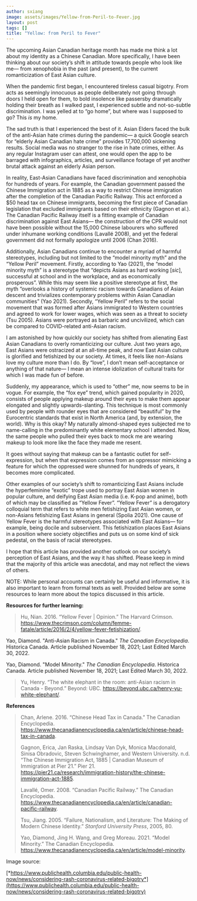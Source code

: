 ```yaml
---
author: sxiang
image: assets/images/Yellow-from-Peril-to-Fever.jpg
layout: post
tags: []
title: "Yellow: from Peril to Fever"
---
```


The upcoming Asian Canadian heritage month has made me think a lot about
my identity as a Chinese Canadian. More specifically, I have been
thinking about our society’s shift in attitude towards people who look
like me— from xenophobia in the past (and present), to the current
romanticization of East Asian culture.

When the pandemic first began, I encountered tireless casual bigotry.
From acts as seemingly innocuous as people deliberately not going
through doors I held open for them, to bold insolence like passersby
dramatically holding their breath as I walked past, I experienced subtle
and not-so-subtle discrimination. I was yelled at to “go home”, but
where was I supposed to go? This *is* my home.

The sad truth is that I experienced the best of it. Asian Elders faced
the bulk of the anti-Asian hate crimes during the pandemic— a quick
Google search for “elderly Asian Canadian hate crime” provides
17,700,000 sickening results. Social media was no stranger to the rise
in hate crimes, either. As any regular Instagram user can attest, one
would open the app to be barraged with infographics, articles, and
surveillance footage of yet another brutal attack against an elderly
Asian person.

In reality, East-Asian Canadians have faced discrimination and
xenophobia for hundreds of years. For example, the Canadian government
passed the Chinese Immigration act in 1885 as a way to restrict Chinese
immigration after the completion of the Canadian Pacific Railway. This
act enforced a $50 head tax on Chinese immigrants, becoming the first
piece of Canadian legislation that excluded immigrants based on their
ethnicity (Gagnon et al.). The Canadian Pacific Railway itself is a
fitting example of Canadian discrimination against East Asians— the
construction of the CPR would not have been possible without the 15,000
Chinese labourers who suffered under inhumane working conditions
(Lavallé 2008), and yet the federal government did not formally
apologize until 2006 (Chan 2016).

Additionally, Asian Canadians continue to encounter a myriad of harmful
stereotypes, including but not limited to the “model minority myth” and
the “Yellow Peril” movement. Firstly, according to Yao (2021), the
“model minority myth” is a stereotype that “depicts Asians as hard
working \[*sic*\], successful at school and in the workplace, and as
economically prosperous”. While this may seem like a positive stereotype
at first, the myth “overlooks a history of systemic racism towards
Canadians of Asian descent and trivializes contemporary problems within
Asian Canadian communities” (Yao 2021). Secondly, “Yellow Peril” refers
to the social movement that was formed after Asians immigrated to
Western countries and agreed to work for lower wages, which was seen as
a threat to society (Tsu 2005). Asians were portrayed as barbaric and
uncivilized, which can be compared to COVID-related anti-Asian racism.

I am astonished by how quickly our society has shifted from alienating
East Asian Canadians to overly romanticizing our culture. Just two years
ago, East Asians were ostracized at an all-time peak, and now East Asian
culture is glorified and fetishized by our society. At times, it feels
like non-Asians love my culture more than I do. By “love”, I don’t mean
self-acceptance or anything of that nature— I mean an intense
idolization of cultural traits for which I was made fun of before.

Suddenly, my appearance, which is used to “other” me, now seems to be in
vogue. For example, the “fox eye” trend, which gained popularity in
2020, consists of people applying makeup around their eyes to make them
appear elongated and slightly upwards-slanting. This technique is most
commonly used by people with rounder eyes that are considered
“beautiful” by the Eurocentric standards that exist in North America
(and, by extension, the world). Why is this okay? My naturally
almond-shaped eyes subjected me to name-calling in the predominantly
white elementary school I attended. Now, the same people who pulled
their eyes back to mock me are wearing makeup to look more like the face
they made me resent.

It goes without saying that makeup can be a fantastic outlet for
self-expression, but when that expression comes from an oppressor
mimicking a feature for which the oppressed were shunned for hundreds of
years, it becomes more complicated.

Other examples of our society’s shift to romanticizing East Asians
include the hyperfeminine “exotic” trope used to portray East Asian
women in popular culture, and deifying East Asian media (i.e. K-pop and
anime), both of which may be classified as “Yellow Fever”. “Yellow
Fever” is a derogatory colloquial term that refers to white men
fetishizing East Asian women, or non-Asians fetishizing East Asians in
general (Spolia 2021). One cause of Yellow Fever is the harmful
stereotypes associated with East Asians— for example, being docile and
subservient. This fetishization places East Asians in a position where
society objectifies and puts us on some kind of sick pedestal, on the
basis of racial stereotypes.

I hope that this article has provided another outlook on our society’s
perception of East Asians, and the way it has shifted. Please keep in
mind that the majority of this article was anecdotal, and may not
reflect the views of others.

NOTE: While personal accounts can certainly be useful and informative,
it is also important to learn from formal texts as well. Provided below
are some resources to learn more about the topics discussed in this
article.

**Resources for further learning:**

> Hu, Nian. 2016. “Yellow Fever | Opinion.” The Harvard Crimson.
> https://www.thecrimson.com/column/femme-fatale/article/2016/2/4/yellow-fever-fetishization/.

Yao, Diamond. "Anti-Asian Racism in Canada." *The Canadian
Encyclopedia*. Historica Canada. Article published November 18, 2021;
Last Edited March 30, 2022.

Yao, Diamond. "Model Minority." *The Canadian Encyclopedia*. Historica
Canada. Article published November 18, 2021; Last Edited March 30, 2022.

> Yu, Henry. “The white elephant in the room: anti-Asian racism in
> Canada - Beyond.” Beyond: UBC.
> https://beyond.ubc.ca/henry-yu-white-elephant/.

**References**

> Chan, Arlene. 2016. “Chinese Head Tax in Canada.” The Canadian
> Encyclopedia.
> https://www.thecanadianencyclopedia.ca/en/article/chinese-head-tax-in-canada.
>
> Gagnon, Erica, Jan Raska, Lindsay Van Dyk, Monica Macdonald, Sinisa
> Obradovic, Steven Schwinghamer, and Western University. n.d. “The
> Chinese Immigration Act, 1885 | Canadian Museum of Immigration at Pier
> 21.” Pier 21.
> https://pier21.ca/research/immigration-history/the-chinese-immigration-act-1885.
>
> Lavallé, Omer. 2008. “Canadian Pacific Railway.” The Canadian
> Encyclopedia.
> https://www.thecanadianencyclopedia.ca/en/article/canadian-pacific-railway.
>
> Tsu, Jiang. 2005. “Failure, Nationalism, and Literature: The Making of
> Modern Chinese Identity.” *Stanford University Press*, 2005, 80.
>
> Yao, Diamond, Jing H. Wang, and Greg Moreau. 2021. “Model Minority.”
> The Canadian Encyclopedia.
> https://www.thecanadianencyclopedia.ca/en/article/model-minority.

Image source:

[*https://www.publichealth.columbia.edu/public-health-now/news/considering-rash-coronavirus-related-bigotry*](https://www.publichealth.columbia.edu/public-health-now/news/considering-rash-coronavirus-related-bigotry)

